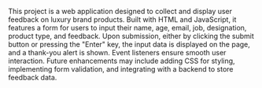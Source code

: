 This project is a web application designed to collect and display user feedback on luxury brand products. Built with HTML and JavaScript, it features a form for users to input their name, age, email, job, designation, product type, and feedback. Upon submission, either by clicking the submit button or pressing the "Enter" key, the input data is displayed on the page, and a thank-you alert is shown. Event listeners ensure smooth user interaction. Future enhancements may include adding CSS for styling, implementing form validation, and integrating with a backend to store feedback data.





